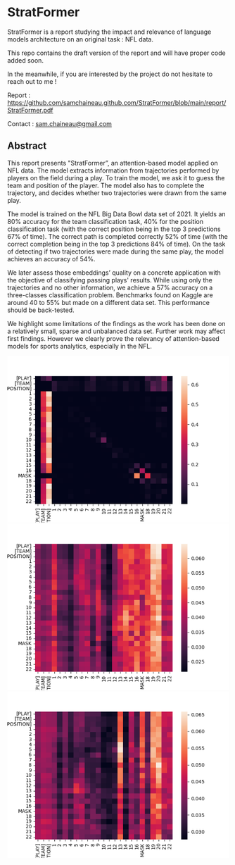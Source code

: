 # StratFormer

StratFormer is a report studying the impact and relevance of language models architecture on an original task : NFL data. 

This repo contains the draft version of the report and will have proper code added soon. 

In the meanwhile, if you are interested by the project do not hesitate to reach out to me !

Report : https://github.com/samchaineau.github.com/StratFormer/blob/main/report/StratFormer.pdf

Contact : sam.chaineau@gmail.com


## Abstract 

This report presents "StratFormer”, an attention-based model applied on NFL data. The model extracts
information from trajectories performed by players on the field during a play. To train the model, we ask it to
guess the team and position of the player. The model also has to complete the trajectory, and decides whether
two trajectories were drawn from the same play.

The model is trained on the NFL Big Data Bowl data set of 2021. It yields an 80% accuracy for the
team classification task, 40% for the position classification task (with the correct position being in the top 3
predictions 67% of time). The correct path is completed correctly 52% of time (with the correct completion
being in the top 3 predictions 84% of time). On the task of detecting if two trajectories were made during
the same play, the model achieves an accuracy of 54%.

We later assess those embeddings’ quality on a concrete application with the objective of classifying
passing plays' results. While using only the trajectories and no other information, we achieve a 57% accuracy
on a three-classes classification problem. Benchmarks found on Kaggle are around 40 to 55% but made on
a different data set. This performance should be back-tested.

We highlight some limitations of the findings as the work has been done on a relatively small, sparse
and unbalanced data set. Further work may affect first findings. However we clearly prove the relevancy of
attention-based models for sports analytics, especially in the NFL.


![Attention examples from trajectories, first attention layer](https://github.com/samchaineau/StratFormer/blob/main/resources/images/Example_1_Attention_1.png?raw=true)
![Attention examples from trajectories, second attention layer](https://github.com/samchaineau/StratFormer/blob/main/resources/images/Example_1_Attention_2.png?raw=true)
![Attention examples from trajectories, third attention layer](https://github.com/samchaineau/StratFormer/blob/main/resources/images/Example_1_Attention_3.png?raw=true)
